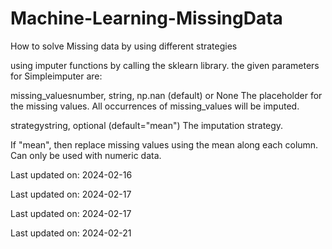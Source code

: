 # Machine-Learning-MissingData
How to solve Missing data by using different strategies


using imputer functions by calling the sklearn library.
the given parameters for Simpleimputer are:

missing_valuesnumber, string, np.nan (default) or None
The placeholder for the missing values. All occurrences of missing_values will be imputed.

strategystring, optional (default="mean")
The imputation strategy.

If "mean", then replace missing values using the mean along each column. Can only be used with numeric data.



Last updated on: 2024-02-16

Last updated on: 2024-02-17

Last updated on: 2024-02-17

Last updated on: 2024-02-21